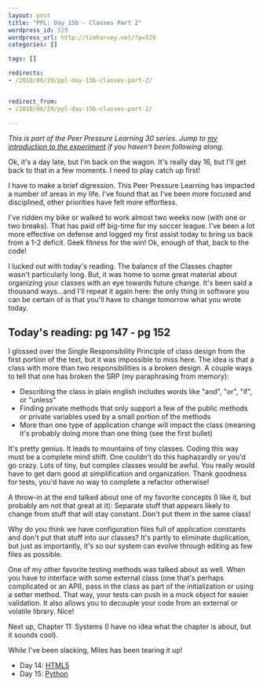 ```yaml
--- 
layout: post
title: "PPL: Day 15b - Classes Part 2"
wordpress_id: 529
wordpress_url: http://timharvey.net/?p=529
categories: []

tags: []

redirects:
- /2010/06/29/ppl-day-15b-classes-part-2/


redirect_from:
- /2010/06/29/ppl-day-15b-classes-part-2/

---
```

_This is part of the Peer Pressure Learning 30 series. Jump to [my introduction to the experiment](http://timharvey.net/2010/06/11/peer-pressure-learning-experiment/) if you haven't been following along._

Ok, it's a day late, but I'm back on the wagon. It's really day 16, but I'll get back to that in a few moments. I need to play catch up first!

I have to make a brief digression. This Peer Pressure Learning has impacted a number of areas in my life. I've found that as I've been more focused and disciplined, other priorities have felt more effortless. 

I've ridden my bike or walked to work almost two weeks now (with one or two breaks). That has paid off big-time for my soccer league. I've been a lot more effective on defense and logged my first assist today to bring us back from a 1-2 deficit. Geek fitness for the win! Ok, enough of that, back to the code!

I lucked out with today's reading. The balance of the Classes chapter wasn't particularly long. But, it was home to some great material about organizing your classes with an eye towards future change. It's been said a thousand ways...and I'll repeat it again here: the only thing in software you can be certain of is that you'll have to change tomorrow what you wrote today.

## Today's reading: pg 147 - pg 152

I glossed over the Single Responsibility Principle of class design from the first portion of the text, but it was impossible to miss here. The idea is that a class with more than two responsibilities is a broken design. A couple ways to tell that one has broken the SRP (my paraphrasing from memory):

- Describing the class in plain english includes words like "and", "or", "if", or "unless"
- Finding private methods that only support a few of the public methods or private variables used by a small portion of the methods
- More than one type of application change will impact the class (meaning it's probably doing more than one thing (see the first bullet)

It's pretty genius. It leads to mountains of tiny classes. Coding this way must be a complete mind shift. One couldn't do this haphazardly or you'd go crazy. Lots of tiny, but complex classes would be awful. You really would have to get darn good at simplification and organization. Thank goodness for tests, you'd have no way to complete a refactor otherwise!

A throw-in at the end talked about one of my favorite concepts (I like it, but probably am not that great at it): Separate stuff that appears likely to change from stuff that will stay constant. Don't put them in the same class!

Why do you think we have configuration files full of application constants and don't put that stuff into our classes? It's partly to eliminate duplication, but just as importantly, it's so our system can evolve through editing as few files as possible.

One of my other favorite testing methods was talked about as well. When you have to interface with some external class (one that's perhaps complicated or an API), pass in the class as part of the initialization or using a setter method. That way, your tests can push in a mock object for easier validation. It also allows you to decouple your code from an external or volatile library. Nice!

Next up, Chapter 11: Systems (I have no idea what the chapter is about, but it sounds cool).

While I've been slacking, Miles has been tearing it up!

- Day 14: [HTML5](http://mileszs.com/blog/2010/06/27/ppl30-day-14-html5.html)
- Day 15: [Python](http://mileszs.com/blog/2010/06/28/ppl30-day-15-python.html)

